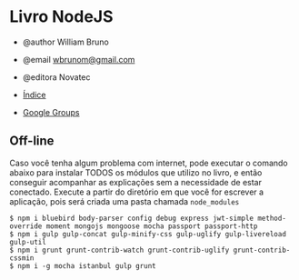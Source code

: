 # Livro NodeJS

* @author William Bruno
* @email wbrunom@gmail.com
* @editora Novatec

* [Índice](INDEX.md)
* [Google Groups](https://groups.google.com/forum/#!forum/livro-nodejs-wbruno)

## Off-line

Caso você tenha algum problema com internet, pode executar o comando abaixo para instalar TODOS os módulos que utilizo no livro, e então conseguir acompanhar as explicações sem a necessidade de estar conectado.
Execute a partir do diretório em que você for escrever a aplicação, pois será criada uma pasta chamada `node_modules`

```
$ npm i bluebird body-parser config debug express jwt-simple method-override moment mongojs mongoose mocha passport passport-http
$ npm i gulp gulp-concat gulp-minify-css gulp-uglify gulp-livereload gulp-util
$ npm i grunt grunt-contrib-watch grunt-contrib-uglify grunt-contrib-cssmin
$ npm i -g mocha istanbul gulp grunt
```

